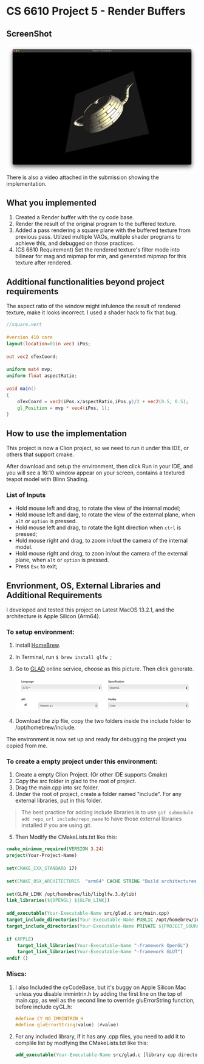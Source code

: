 # CS 6610 Project 5 - Render Buffers

## ScreenShot
![ScreenShot](assets/Project5.jpg)
There is also a video attached in the submission showing the implementation.

## What you implemented
1. Created a Render buffer with the cy code base.
2. Render the result of the original program to the buffered texture.
3. Added a pass rendering a square plane with the buffered texture from previous pass. Utilzed multiple VAOs, multiple shader programs to achieve this, and debugged on those practices.
4. (CS 6610 Requirement) Set the rendered texture's filter mode into bilinear for mag and mipmap for min, and generated mipmap for this texture after rendered.

## Additional functionalities beyond project requirements
The aspect ratio of the window might infulence the result of rendered texture, make it looks incorrect. I used a shader hack to fix that bug.

```glsl
//square.vert

#version 410 core
layout(location=0)in vec3 iPos;

out vec2 oTexCoord;

uniform mat4 mvp;
uniform float aspectRatio;

void main()
{
    oTexCoord = vec2(iPos.x/aspectRatio,iPos.y)/2 + vec2(0.5, 0.5);
    gl_Position = mvp * vec4(iPos, 1);
}
``` 
 
## How to use the implementation

This project is now a Clion project, so we need to run it under this IDE, or others that support cmake.

After download and setup the environment, then click Run in your IDE, and you will see a 16:10 window appear on your screen, contains a textured teapot model with Blinn Shading. 

### List of Inputs

* Hold mouse left and drag, to rotate the view of the internal model;
* Hold mouse left and darg, to rotate the view of the external plane, when ```alt``` or ```option``` is pressed.
* Hold mouse left and drag, to rotate the light direction when ```ctrl``` is pressed; 
* Hold mouse right and drag, to zoom in/out the camera of the internal model.
* Hold mouse right and drag, to zoon in/out the camera of the external plane, when ```alt``` or ```option``` is pressed.
* Press ```Esc``` to exit; 

## Envrionment, OS, External Libraries and Additional Requirements
I developed and tested this project on Latest MacOS 13.2.1, and the architecture is Apple Silicon (Arm64). 

### To setup environment:

1. install [HomeBrew](https://brew.sh).
2. In Terminal, run ```$ brew install glfw ```;
3. Go to [GLAD](https://glad.dav1d.de) online service, choose as this picture. Then click generate. ![](assets/GLAD.jpg)


4. Download the zip flie, copy the two folders inside the include folder to /opt/homebrew/include. 

The environment is now set up and ready for debugging the project you copied from me.
### To create a empty project under this environment:

1. Create a empty Clion Project. (Or other IDE supports Cmake)
2. Copy the src folder in glad to the root of project. 
3. Drag the main.cpp into src folder.
4. Under the root of project, create a folder named "include". For any external libraries, put in this folder. 
> The best practice for adding include libraries is to use ```git submodule add repo_url include/repo_name``` to have those external libraries installed if you are using git.
5. Then Modify the CMakeLists.txt like this:
```cmake
cmake_minimum_required(VERSION 3.24)
project(Your-Project-Name)

set(CMAKE_CXX_STANDARD 17)

set(CMAKE_OSX_ARCHITECTURES  "arm64" CACHE STRING "Build architectures for Mac OS X" FORCE)

set(GLFW_LINK /opt/homebrew/lib/libglfw.3.dylib)
link_libraries(${OPENGL} ${GLFW_LINK})

add_executable(Your-Executable-Name src/glad.c src/main.cpp)
target_include_directories(Your-Executable-Name PUBLIC /opt/homebrew/include)
target_include_directories(Your-Executable-Name PRIVATE ${PROJECT_SOURCE_DIR}/includes)

if (APPLE)
    target_link_libraries(Your-Executable-Name "-framework OpenGL")
    target_link_libraries(Your-Executable-Name "-framework GLUT")
endif ()
```

### Miscs:

1. I also Included the cyCodeBase, but it's buggy on Apple Silicon Mac unless you disable immintrin.h by adding the first line on the top of main.cpp, as well as the second line to override gluErrorString function, before include cyGL.h:
    ```cpp
    #define CY_NO_IMMINTRIN_H
    #define gluErrorString(value) (#value)
    ```
2. For any included library, if it has any .cpp files, you need to add it to complile list by modfying the CMakeLists.txt like this:
    ```cmake
    add_executable(Your-Executable-Name src/glad.c [library cpp directories] src/main.cpp)
    ```